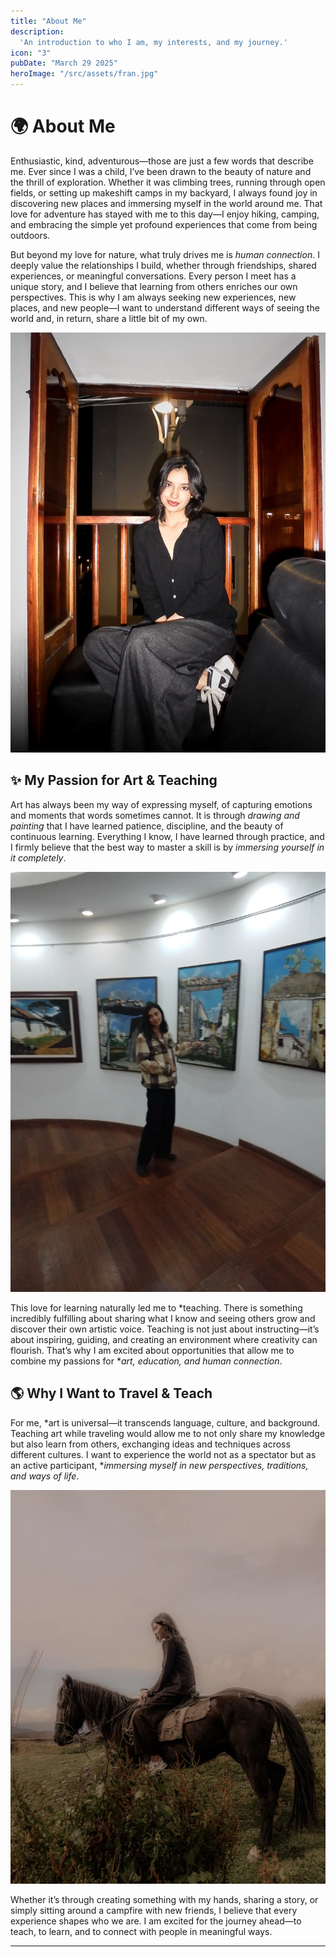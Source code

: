 ```yaml
---
title: "About Me"
description:
  'An introduction to who I am, my interests, and my journey.'
icon: "3"
pubDate: "March 29 2025"
heroImage: "/src/assets/fran.jpg"
---
```


# 🌍 About Me  

Enthusiastic, kind, adventurous—those are just a few words that describe me. Ever since I was a child, I’ve been drawn to the beauty of nature and the thrill of exploration. Whether it was climbing trees, running through open fields, or setting up makeshift camps in my backyard, I always found joy in discovering new places and immersing myself in the world around me. That love for adventure has stayed with me to this day—I enjoy hiking, camping, and embracing the simple yet profound experiences that come from being outdoors.  

But beyond my love for nature, what truly drives me is *human connection*. I deeply value the relationships I build, whether through friendships, shared experiences, or meaningful conversations. Every person I meet has a unique story, and I believe that learning from others enriches our own perspectives. This is why I am always seeking new experiences, new places, and new people—I want to understand different ways of seeing the world and, in return, share a little bit of my own.  

![Me at the museum](/src/assets/aboutme/3.webp)  

## ✨ My Passion for Art & Teaching  

Art has always been my way of expressing myself, of capturing emotions and moments that words sometimes cannot. It is through *drawing and painting* that I have learned patience, discipline, and the beauty of continuous learning. Everything I know, I have learned through practice, and I firmly believe that the best way to master a skill is by *immersing yourself in it completely*.  

![Me at the museum](/src/assets/aboutme/1.webp)  

This love for learning naturally led me to *teaching. There is something incredibly fulfilling about sharing what I know and seeing others grow and discover their own artistic voice. Teaching is not just about instructing—it’s about inspiring, guiding, and creating an environment where creativity can flourish. That’s why I am excited about opportunities that allow me to combine my passions for **art, education, and human connection*.  



## 🌎 Why I Want to Travel & Teach  

For me, *art is universal—it transcends language, culture, and background. Teaching art while traveling would allow me to not only share my knowledge but also learn from others, exchanging ideas and techniques across different cultures. I want to experience the world not as a spectator but as an active participant, **immersing myself in new perspectives, traditions, and ways of life*.  

![Me at the museum](/src/assets/aboutme/2.webp)  

Whether it’s through creating something with my hands, sharing a story, or simply sitting around a campfire with new friends, I believe that every experience shapes who we are. I am excited for the journey ahead—to teach, to learn, and to connect with people in meaningful ways.  

---